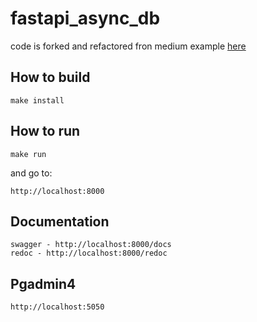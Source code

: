 # fastapi_async_db

code is forked and refactored fron medium example [here](https://medium.com/@ahmed.nafies/fastapi-with-sqlalchemy-postgresql-and-alembic-and-of-course-docker-f2b7411ee396)

## How to build
	
	make install

## How to run

	make run

and go to:

    http://localhost:8000

## Documentation

    swagger - http://localhost:8000/docs
    redoc - http://localhost:8000/redoc

## Pgadmin4

    http://localhost:5050
